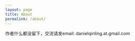 ```yaml
---
layout: page
title: About
permalink: /about/
---
```

作者什么都没留下，交流请发email: danielqinling.at.gmail.com
